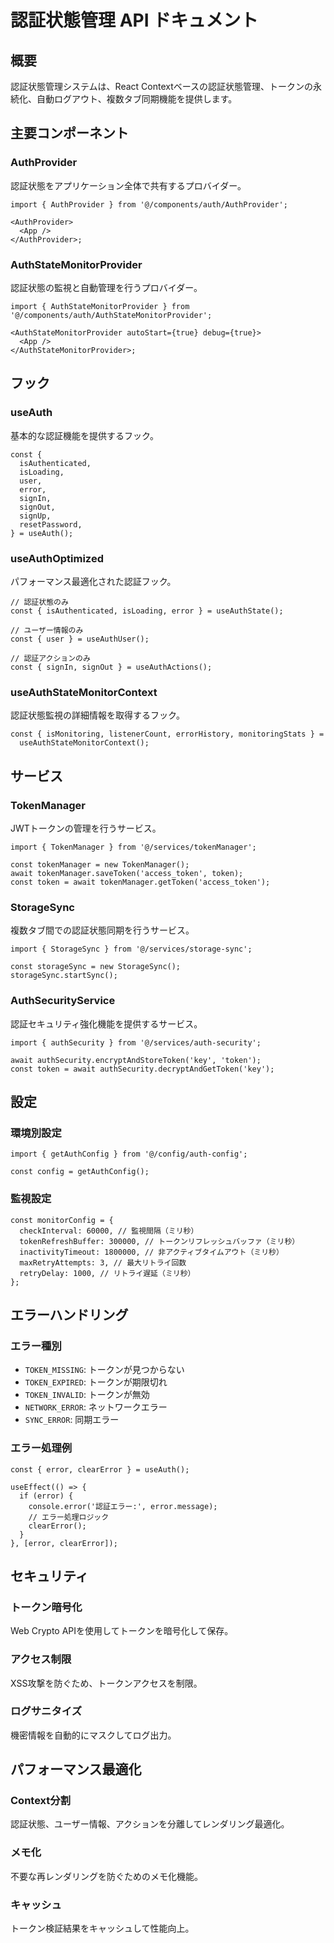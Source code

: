 # 認証状態管理 API ドキュメント

## 概要

認証状態管理システムは、React Contextベースの認証状態管理、トークンの永続化、自動ログアウト、複数タブ同期機能を提供します。

## 主要コンポーネント

### AuthProvider

認証状態をアプリケーション全体で共有するプロバイダー。

```tsx
import { AuthProvider } from '@/components/auth/AuthProvider';

<AuthProvider>
  <App />
</AuthProvider>;
```

### AuthStateMonitorProvider

認証状態の監視と自動管理を行うプロバイダー。

```tsx
import { AuthStateMonitorProvider } from '@/components/auth/AuthStateMonitorProvider';

<AuthStateMonitorProvider autoStart={true} debug={true}>
  <App />
</AuthStateMonitorProvider>;
```

## フック

### useAuth

基本的な認証機能を提供するフック。

```tsx
const {
  isAuthenticated,
  isLoading,
  user,
  error,
  signIn,
  signOut,
  signUp,
  resetPassword,
} = useAuth();
```

### useAuthOptimized

パフォーマンス最適化された認証フック。

```tsx
// 認証状態のみ
const { isAuthenticated, isLoading, error } = useAuthState();

// ユーザー情報のみ
const { user } = useAuthUser();

// 認証アクションのみ
const { signIn, signOut } = useAuthActions();
```

### useAuthStateMonitorContext

認証状態監視の詳細情報を取得するフック。

```tsx
const { isMonitoring, listenerCount, errorHistory, monitoringStats } =
  useAuthStateMonitorContext();
```

## サービス

### TokenManager

JWTトークンの管理を行うサービス。

```tsx
import { TokenManager } from '@/services/tokenManager';

const tokenManager = new TokenManager();
await tokenManager.saveToken('access_token', token);
const token = await tokenManager.getToken('access_token');
```

### StorageSync

複数タブ間での認証状態同期を行うサービス。

```tsx
import { StorageSync } from '@/services/storage-sync';

const storageSync = new StorageSync();
storageSync.startSync();
```

### AuthSecurityService

認証セキュリティ強化機能を提供するサービス。

```tsx
import { authSecurity } from '@/services/auth-security';

await authSecurity.encryptAndStoreToken('key', 'token');
const token = await authSecurity.decryptAndGetToken('key');
```

## 設定

### 環境別設定

```tsx
import { getAuthConfig } from '@/config/auth-config';

const config = getAuthConfig();
```

### 監視設定

```tsx
const monitorConfig = {
  checkInterval: 60000, // 監視間隔（ミリ秒）
  tokenRefreshBuffer: 300000, // トークンリフレッシュバッファ（ミリ秒）
  inactivityTimeout: 1800000, // 非アクティブタイムアウト（ミリ秒）
  maxRetryAttempts: 3, // 最大リトライ回数
  retryDelay: 1000, // リトライ遅延（ミリ秒）
};
```

## エラーハンドリング

### エラー種別

- `TOKEN_MISSING`: トークンが見つからない
- `TOKEN_EXPIRED`: トークンが期限切れ
- `TOKEN_INVALID`: トークンが無効
- `NETWORK_ERROR`: ネットワークエラー
- `SYNC_ERROR`: 同期エラー

### エラー処理例

```tsx
const { error, clearError } = useAuth();

useEffect(() => {
  if (error) {
    console.error('認証エラー:', error.message);
    // エラー処理ロジック
    clearError();
  }
}, [error, clearError]);
```

## セキュリティ

### トークン暗号化

Web Crypto APIを使用してトークンを暗号化して保存。

### アクセス制限

XSS攻撃を防ぐため、トークンアクセスを制限。

### ログサニタイズ

機密情報を自動的にマスクしてログ出力。

## パフォーマンス最適化

### Context分割

認証状態、ユーザー情報、アクションを分離してレンダリング最適化。

### メモ化

不要な再レンダリングを防ぐためのメモ化機能。

### キャッシュ

トークン検証結果をキャッシュして性能向上。
